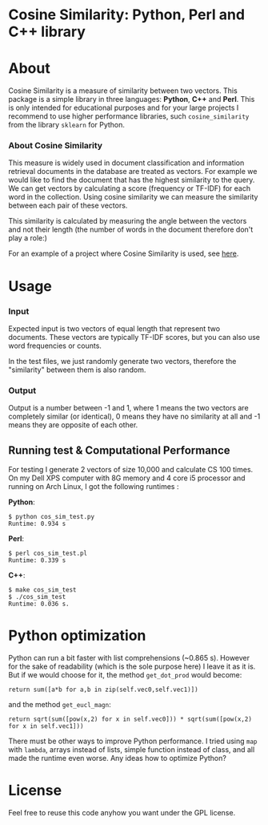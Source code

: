 
# Cosine Similarity: Python, Perl and C++ library

# About

Cosine Similarity is a measure of similarity between two vectors. This package
is a simple library in three languages: __Python__, __C++__ and __Perl__. This
is only intended for educational purposes and for your large projects I recommend
to use higher performance libraries, such `cosine_similarity` from the library `sklearn` for Python.


### About Cosine Similarity
This measure is widely used in document classification and information retrieval documents in the database are treated as vectors. For example we would like to
find the document that has the highest similarity to the query. We can get vectors by calculating a score (frequency or TF-IDF) for each word in the collection. Using cosine similarity we can measure the similarity between each pair of these vectors.

This similarity is calculated by measuring the angle between the vectors and not
their length (the number of words in the document therefore don't play a role:)

For an example of a project where Cosine Similarity is used, see [here](https://gitlab.com/vgratian/porn_tweets).

# Usage
### Input
Expected input is two vectors of equal length that represent two documents.
These vectors are typically TF-IDF scores, but you can also use word frequencies
or counts.

In the test files, we just randomly generate two vectors, therefore the
"similarity" between them is also random.

### Output

Output is a number between -1 and 1, where 1 means the two vectors are
completely similar (or identical), 0 means they have no similarity at all and -1
means they are opposite of each other.

## Running test & Computational Performance

For testing I generate 2 vectors of size 10,000 and calculate CS 100 times.
On my Dell XPS computer with 8G memory and 4 core i5 processor and running on
Arch Linux, I got the following runtimes :


__Python__:
```
$ python cos_sim_test.py
Runtime: 0.934 s
```

__Perl__:
```
$ perl cos_sim_test.pl
Runtime: 0.339 s
```

__C++__:
```
$ make cos_sim_test
$ ./cos_sim_test
Runtime: 0.036 s.

```

# Python optimization

Python can run a bit faster with list comprehensions (~0.865 s). However for the sake of readability (which is the sole purpose here) I leave it as it is. But if we would choose for it, the method `get_dot_prod` would become:

```
return sum([a*b for a,b in zip(self.vec0,self.vec1)])
```


and the method `get_eucl_magn`:
```
return sqrt(sum([pow(x,2) for x in self.vec0])) * sqrt(sum([pow(x,2) for x in self.vec1]))
```

There must be other ways to improve Python performance. I tried using `map` with `lambda`, arrays instead of lists, simple function instead of class, and all made the runtime even worse. Any ideas how to optimize Python?

# License

Feel free to reuse this code anyhow you want under the GPL license.
